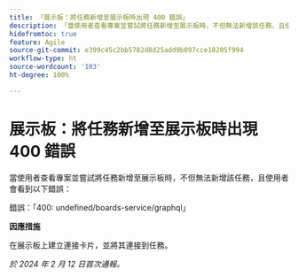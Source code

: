 ```yaml
---
title: 「展示板：將任務新增至展示板時出現 400 錯誤」
description: 「當使用者查看專案並嘗試將任務新增至展示板時，不但無法新增該任務，且使用者會看到錯誤。此問題有解決辦法。」
hidefromtoc: true
feature: Agile
source-git-commit: e399c45c2bb5782d8d25add9b097cce18205f994
workflow-type: ht
source-wordcount: '103'
ht-degree: 100%

---
```



# 展示板：將任務新增至展示板時出現 400 錯誤

當使用者查看專案並嘗試將任務新增至展示板時，不但無法新增該任務，且使用者會看到以下錯誤：

錯誤：「400: undefined/boards-service/graphql」

**因應措施**

在展示板上建立連接卡片，並將其連接到任務。

_於 2024 年 2 月 12 日首次通報。_
